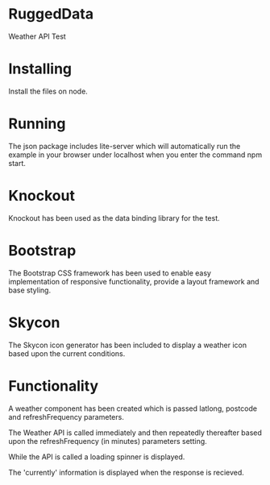 # RuggedData
Weather API Test

Installing
==========
Install the files on node.

Running
=======
The json package includes lite-server which will automatically run the example in your browser under localhost
when you enter the command npm start.


Knockout
========
Knockout has been used as the data binding library for the test.

Bootstrap
=========
The Bootstrap CSS framework has been used to enable easy implementation of responsive functionality, 
provide a layout framework and base styling.

Skycon
======
The Skycon icon generator has been included to display a weather icon based upon the current conditions.

Functionality
=============

A weather component has been created which is passed latlong, postcode and refreshFrequency parameters.

The Weather API is called immediately and then repeatedly thereafter based upon the refreshFrequency (in minutes) 
parameters setting.

While the API is called a loading spinner is displayed.

The 'currently' information is displayed when the response is recieved.
